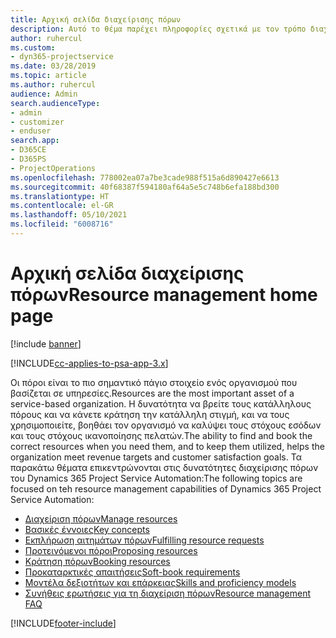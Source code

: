 ```yaml
---
title: Αρχική σελίδα διαχείρισης πόρων
description: Αυτό το θέμα παρέχει πληροφορίες σχετικά με τον τρόπο διαχείρισης πόρων.
author: ruhercul
ms.custom:
- dyn365-projectservice
ms.date: 03/28/2019
ms.topic: article
ms.author: ruhercul
audience: Admin
search.audienceType:
- admin
- customizer
- enduser
search.app:
- D365CE
- D365PS
- ProjectOperations
ms.openlocfilehash: 778002ea07a7be3cade988f515a6d890427e6613
ms.sourcegitcommit: 40f68387f594180af64a5e5c748b6efa188bd300
ms.translationtype: HT
ms.contentlocale: el-GR
ms.lasthandoff: 05/10/2021
ms.locfileid: "6008716"
---
```

# <a name="resource-management-home-page"></a><span data-ttu-id="2d0e6-103">Αρχική σελίδα διαχείρισης πόρων</span><span class="sxs-lookup"><span data-stu-id="2d0e6-103">Resource management home page</span></span>

[!include [banner](../includes/psa-now-project-operations.md)]

[!INCLUDE[cc-applies-to-psa-app-3.x](../includes/cc-applies-to-psa-app-3x.md)]

<span data-ttu-id="2d0e6-104">Οι πόροι είναι το πιο σημαντικό πάγιο στοιχείο ενός οργανισμού που βασίζεται σε υπηρεσίες.</span><span class="sxs-lookup"><span data-stu-id="2d0e6-104">Resources are the most important asset of a service-based organization.</span></span> <span data-ttu-id="2d0e6-105">Η δυνατότητα να βρείτε τους κατάλληλους πόρους και να κάνετε κράτηση την κατάλληλη στιγμή, και να τους χρησιμοποιείτε, βοηθάει τον οργανισμό να καλύψει τους στόχους εσόδων και τους στόχους ικανοποίησης πελατών.</span><span class="sxs-lookup"><span data-stu-id="2d0e6-105">The ability to find and book the correct resources when you need them, and to keep them utilized, helps the organization meet revenue targets and customer satisfaction goals.</span></span> <span data-ttu-id="2d0e6-106">Τα παρακάτω θέματα επικεντρώνονται στις δυνατότητες διαχείρισης πόρων του Dynamics 365 Project Service Automation:</span><span class="sxs-lookup"><span data-stu-id="2d0e6-106">The following topics are focused on teh resource management capabilities of Dynamics 365 Project Service Automation:</span></span>

- [<span data-ttu-id="2d0e6-107">Διαχείριση πόρων</span><span class="sxs-lookup"><span data-stu-id="2d0e6-107">Manage resources</span></span>](manage-resources.md)
- [<span data-ttu-id="2d0e6-108">Βασικές έννοιες</span><span class="sxs-lookup"><span data-stu-id="2d0e6-108">Key concepts</span></span>](reports-key-concepts.md)
- [<span data-ttu-id="2d0e6-109">Εκπλήρωση αιτημάτων πόρων</span><span class="sxs-lookup"><span data-stu-id="2d0e6-109">Fulfilling resource requests</span></span>](resource-management-fulfill-requests.md)
- [<span data-ttu-id="2d0e6-110">Προτεινόμενοι πόροι</span><span class="sxs-lookup"><span data-stu-id="2d0e6-110">Proposing resources</span></span>](resource-management-propose-resources.md)
- [<span data-ttu-id="2d0e6-111">Κράτηση πόρων</span><span class="sxs-lookup"><span data-stu-id="2d0e6-111">Booking resources</span></span>](resource-management-book-resources-scheduleboard.md)
- [<span data-ttu-id="2d0e6-112">Προκαταρκτικές απαιτήσεις</span><span class="sxs-lookup"><span data-stu-id="2d0e6-112">Soft-book requirements</span></span>](resource-management-softbook-requirements.md)
- [<span data-ttu-id="2d0e6-113">Μοντέλα δεξιοτήτων και επάρκειας</span><span class="sxs-lookup"><span data-stu-id="2d0e6-113">Skills and proficiency models</span></span>](resource-management-skills-proficiency.md)
- [<span data-ttu-id="2d0e6-114">Συνήθεις ερωτήσεις για τη διαχείριση πόρων</span><span class="sxs-lookup"><span data-stu-id="2d0e6-114">Resource management FAQ</span></span>](resource-management-faq.md)


[!INCLUDE[footer-include](../includes/footer-banner.md)]
